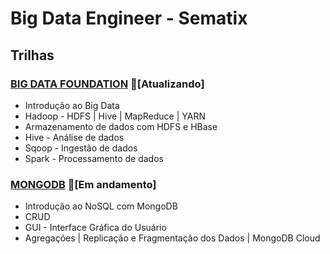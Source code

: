 # Big Data Engineer - Sematix

## Trilhas
### [BIG DATA FOUNDATION](https://github.com/cicerooficial/big-data-engineer-sematix/tree/main/1.%20BIG-DATA-FOUNDATION) 🔄[Atualizando]
- Introdução ao Big Data
- Hadoop - HDFS | Hive | MapReduce | YARN
- Armazenamento de dados com HDFS e HBase
- Hive - Análise de dados
- Sqoop - Ingestão de dados
- Spark - Processamento de dados

### [MONGODB](https://github.com/cicerooficial/big-data-engineer-sematix/tree/main/2.%20MONGODB) 🚧[Em andamento]
- Introdução ao NoSQL com MongoDB
- CRUD
- GUI - Interface Gráfica do Usuário
- Agregações | Replicação e Fragmentação dos Dados | MongoDB Cloud
